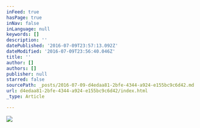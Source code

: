```yaml
---
inFeed: true
hasPage: true
inNav: false
inLanguage: null
keywords: []
description: ''
datePublished: '2016-07-09T23:57:13.092Z'
dateModified: '2016-07-09T23:56:40.046Z'
title: ''
author: []
authors: []
publisher: null
starred: false
sourcePath: _posts/2016-07-09-d4edaa81-2bfe-4344-a924-e155bc9c6d42.md
url: d4edaa81-2bfe-4344-a924-e155bc9c6d42/index.html
_type: Article

---
```

![](https://the-grid-user-content.s3-us-west-2.amazonaws.com/7884e961-4a46-464c-b004-fea8a2d97219.png)